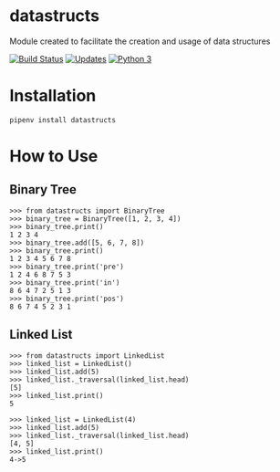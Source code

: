 # datastructs

Module created to facilitate the creation and usage of data structures

[![Build Status](https://travis-ci.com/BarthJr/datastructs.svg?branch=master)](https://travis-ci.com/BarthJr/datastructs)
[![Updates](https://pyup.io/repos/github/BarthJr/datastructs/shield.svg)](https://pyup.io/repos/github/BarthJr/datastructs/)
[![Python 3](https://pyup.io/repos/github/BarthJr/datastructs/python-3-shield.svg)](https://pyup.io/repos/github/BarthJr/datastructs/)


# Installation

```Python3
pipenv install datastructs
```

# How to Use
## Binary Tree

```Python3
>>> from datastructs import BinaryTree
>>> binary_tree = BinaryTree([1, 2, 3, 4])
>>> binary_tree.print()
1 2 3 4 
>>> binary_tree.add([5, 6, 7, 8])
>>> binary_tree.print()
1 2 3 4 5 6 7 8 
>>> binary_tree.print('pre')
1 2 4 6 8 7 5 3 
>>> binary_tree.print('in')
8 6 4 7 2 5 1 3 
>>> binary_tree.print('pos')
8 6 7 4 5 2 3 1 

```
## Linked List
```Python3
>>> from datastructs import LinkedList
>>> linked_list = LinkedList()
>>> linked_list.add(5)
>>> linked_list._traversal(linked_list.head)
[5]
>>> linked_list.print()
5

>>> linked_list = LinkedList(4)
>>> linked_list.add(5)
>>> linked_list._traversal(linked_list.head)
[4, 5]
>>> linked_list.print()
4->5


```
